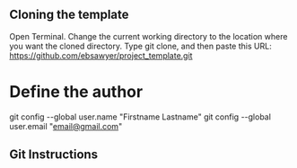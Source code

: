 ## Cloning the template

Open Terminal.
Change the current working directory to the location where you want the cloned directory.
Type git clone, and then paste this URL: https://github.com/ebsawyer/project_template.git

# Define the author

git config --global user.name "Firstname Lastname"
git config --global user.email "email@gmail.com"

## Git Instructions
